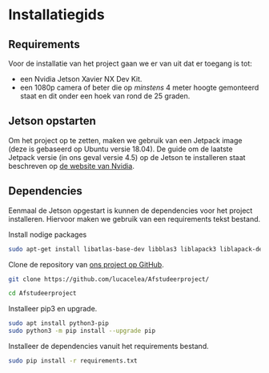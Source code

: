 # Installatiegids

## Requirements

Voor de installatie van het project gaan we er van uit dat er toegang is tot:
* een Nvidia Jetson Xavier NX Dev Kit.
* een 1080p camera of beter die op _minstens_ 4 meter hoogte gemonteerd staat en dit onder een hoek van rond de 25 graden.

## Jetson opstarten

Om het project op te zetten, maken we gebruik van een Jetpack image (deze is gebaseerd op Ubuntu versie 18.04). De guide om de laatste Jetpack versie (in ons geval versie 4.5) op de Jetson te installeren staat beschreven op [de website van Nvidia](https://developer.nvidia.com/embedded/learn/get-started-jetson-xavier-nx-devkit). 

## Dependencies

Eenmaal de Jetson opgestart is kunnen de dependencies voor het project installeren. Hiervoor maken we gebruik van een requirements tekst bestand.

Install nodige packages

```bash
sudo apt-get install libatlas-base-dev libblas3 liblapack3 liblapack-dev libblas-dev gfortran
```

Clone de repository van [ons project op GitHub](https://github.com/lucacelea/Afstudeerproject/).

```bash
git clone https://github.com/lucacelea/Afstudeerproject/

cd Afstudeerproject
```

Installeer pip3 en upgrade.

```bash
sudo apt install python3-pip
sudo python3 -m pip install --upgrade pip
```

Installeer de dependencies vanuit het requirements bestand.

```bash
sudo pip install -r requirements.txt
```



